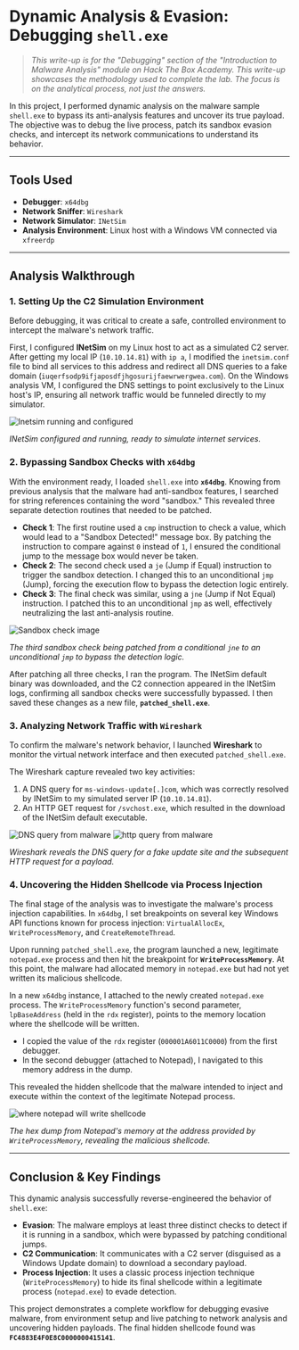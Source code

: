 # Dynamic Analysis & Evasion: Debugging `shell.exe`

> *This write-up is for the "Debugging" section of the "Introduction to Malware Analysis" module on Hack The Box Academy. This write-up showcases the methodology used to complete the lab. The focus is on the analytical process, not just the answers.*

In this project, I performed dynamic analysis on the malware sample `shell.exe` to bypass its anti-analysis features and uncover its true payload. The objective was to debug the live process, patch its sandbox evasion checks, and intercept its network communications to understand its behavior.

---

## Tools Used

* **Debugger**: `x64dbg`
* **Network Sniffer**: `Wireshark`
* **Network Simulator**: `INetSim`
* **Analysis Environment**: Linux host with a Windows VM connected via `xfreerdp`

---

## Analysis Walkthrough

### 1. Setting Up the C2 Simulation Environment

Before debugging, it was critical to create a safe, controlled environment to intercept the malware's network traffic.

First, I configured **INetSim** on my Linux host to act as a simulated C2 server. After getting my local IP (`10.10.14.81`) with `ip a`, I modified the `inetsim.conf` file to bind all services to this address and redirect all DNS queries to a fake domain (`iuqerfsodp9ifjaposdfjhgosurijfaewrwergwea.com`). On the Windows analysis VM, I configured the DNS settings to point exclusively to the Linux host's IP, ensuring all network traffic would be funneled directly to my simulator.

![Inetsim running and configured](./images/inetsim_running.png)

*INetSim configured and running, ready to simulate internet services.*

### 2. Bypassing Sandbox Checks with `x64dbg`

With the environment ready, I loaded `shell.exe` into **`x64dbg`**. Knowing from previous analysis that the malware had anti-sandbox features, I searched for string references containing the word "sandbox." This revealed three separate detection routines that needed to be patched.

* **Check 1**: The first routine used a `cmp` instruction to check a value, which would lead to a "Sandbox Detected!" message box. By patching the instruction to compare against `0` instead of `1`, I ensured the conditional jump to the message box would never be taken.
* **Check 2**: The second check used a `je` (Jump if Equal) instruction to trigger the sandbox detection. I changed this to an unconditional `jmp` (Jump), forcing the execution flow to bypass the detection logic entirely.
* **Check 3**: The final check was similar, using a `jne` (Jump if Not Equal) instruction. I patched this to an unconditional `jmp` as well, effectively neutralizing the last anti-analysis routine.

![Sandbox check image](./images/changing_sandbox_check.png)

*The third sandbox check being patched from a conditional `jne` to an unconditional `jmp` to bypass the detection logic.*

After patching all three checks, I ran the program. The INetSim default binary was downloaded, and the C2 connection appeared in the INetSim logs, confirming all sandbox checks were successfully bypassed. I then saved these changes as a new file, **`patched_shell.exe`**.

### 3. Analyzing Network Traffic with `Wireshark`

To confirm the malware's network behavior, I launched **Wireshark** to monitor the virtual network interface and then executed `patched_shell.exe`.

The Wireshark capture revealed two key activities:
1.  A DNS query for `ms-windows-update[.]com`, which was correctly resolved by INetSim to my simulated server IP (`10.10.14.81`).
2.  An HTTP GET request for `/svchost.exe`, which resulted in the download of the INetSim default executable.

![DNS query from malware](./images/dns_query_from_malware.png)
![http query from malware](./images/http_query_from_malware.png)

*Wireshark reveals the DNS query for a fake update site and the subsequent HTTP request for a payload.*

### 4. Uncovering the Hidden Shellcode via Process Injection

The final stage of the analysis was to investigate the malware's process injection capabilities. In `x64dbg`, I set breakpoints on several key Windows API functions known for process injection: `VirtualAllocEx`, `WriteProcessMemory`, and `CreateRemoteThread`.

Upon running `patched_shell.exe`, the program launched a new, legitimate `notepad.exe` process and then hit the breakpoint for **`WriteProcessMemory`**. At this point, the malware had allocated memory in `notepad.exe` but had not yet written its malicious shellcode.

In a new `x64dbg` instance, I attached to the newly created `notepad.exe` process. The `WriteProcessMemory` function's second parameter, `lpBaseAddress` (held in the `rdx` register), points to the memory location where the shellcode will be written.

* I copied the value of the `rdx` register (`000001A6011C0000`) from the first debugger.
* In the second debugger (attached to Notepad), I navigated to this memory address in the dump.

This revealed the hidden shellcode that the malware intended to inject and execute within the context of the legitimate Notepad process.

![where notepad will write shellcode](./images/where_notepad_address_is_at.png)

*The hex dump from Notepad's memory at the address provided by `WriteProcessMemory`, revealing the malicious shellcode.*

---

## Conclusion & Key Findings

This dynamic analysis successfully reverse-engineered the behavior of `shell.exe`:

* **Evasion**: The malware employs at least three distinct checks to detect if it is running in a sandbox, which were bypassed by patching conditional jumps.
* **C2 Communication**: It communicates with a C2 server (disguised as a Windows Update domain) to download a secondary payload.
* **Process Injection**: It uses a classic process injection technique (`WriteProcessMemory`) to hide its final shellcode within a legitimate process (`notepad.exe`) to evade detection.

This project demonstrates a complete workflow for debugging evasive malware, from environment setup and live patching to network analysis and uncovering hidden payloads. The final hidden shellcode found was **`FC4883E4F0E8C0000000415141`**.
